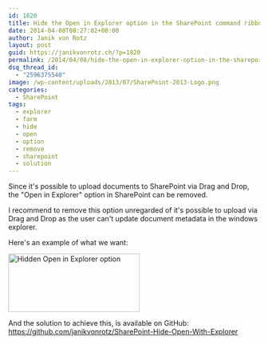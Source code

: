 ```yaml
---
id: 1820
title: Hide the Open in Explorer option in the SharePoint command ribbon
date: 2014-04-08T08:27:02+00:00
author: Janik von Rotz
layout: post
guid: https://janikvonrotz.ch/?p=1820
permalink: /2014/04/08/hide-the-open-in-explorer-option-in-the-sharepoint-command-ribbon/
dsq_thread_id:
  - "2596375540"
image: /wp-content/uploads/2013/07/SharePoint-2013-Logo.png
categories:
  - SharePoint
tags:
  - explorer
  - farm
  - hide
  - open
  - option
  - remove
  - sharepoint
  - solution
---
```

Since it's possible to upload documents to SharePoint via Drag and Drop, the "Open in Explorer" option in SharePoint can be removed.

I recommend to remove this option unregarded of it's possible to upload via Drag and Drop as the user can't update document metadata in the windows explorer.

Here's an example of what we want:

<a href="https://janikvonrotz.ch/2014/04/08/hide-the-open-in-explorer-option-in-the-sharepoint-command-ribbon/hidden-open-in-explorer-option/" rel="attachment wp-att-1821"><img src="https://janikvonrotz.ch/wp-content/uploads/2014/04/Hidden-Open-in-Explorer-option.jpg" alt="Hidden Open in Explorer option" width="263" height="117" class="aligncenter size-full wp-image-1821" /></a>

And the solution to achieve this, is available on GitHub: <a href="https://github.com/janikvonrotz/SharePoint-Hide-Open-With-Explorer">https://github.com/janikvonrotz/SharePoint-Hide-Open-With-Explorer</a>